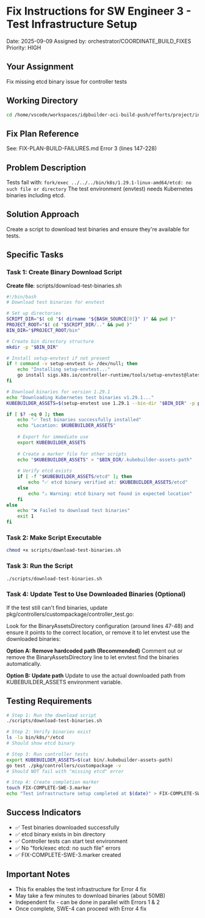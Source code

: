 # Fix Instructions for SW Engineer 3 - Test Infrastructure Setup
Date: 2025-09-09
Assigned by: orchestrator/COORDINATE_BUILD_FIXES
Priority: HIGH

## Your Assignment
Fix missing etcd binary issue for controller tests

## Working Directory
```bash
cd /home/vscode/workspaces/idpbuilder-oci-build-push/efforts/project/integration-workspace
```

## Fix Plan Reference
See: FIX-PLAN-BUILD-FAILURES.md Error 3 (lines 147-228)

## Problem Description
Tests fail with: `fork/exec ../../../bin/k8s/1.29.1-linux-amd64/etcd: no such file or directory`
The test environment (envtest) needs Kubernetes binaries including etcd.

## Solution Approach
Create a script to download test binaries and ensure they're available for tests.

## Specific Tasks

### Task 1: Create Binary Download Script
**Create file**: scripts/download-test-binaries.sh
```bash
#!/bin/bash
# Download test binaries for envtest

# Set up directories
SCRIPT_DIR="$( cd "$( dirname "${BASH_SOURCE[0]}" )" && pwd )"
PROJECT_ROOT="$( cd "$SCRIPT_DIR/.." && pwd )"
BIN_DIR="$PROJECT_ROOT/bin"

# Create bin directory structure
mkdir -p "$BIN_DIR"

# Install setup-envtest if not present
if ! command -v setup-envtest &> /dev/null; then
    echo "Installing setup-envtest..."
    go install sigs.k8s.io/controller-runtime/tools/setup-envtest@latest
fi

# Download binaries for version 1.29.1
echo "Downloading Kubernetes test binaries v1.29.1..."
KUBEBUILDER_ASSETS=$(setup-envtest use 1.29.1 --bin-dir "$BIN_DIR" -p path)

if [ $? -eq 0 ]; then
    echo "✅ Test binaries successfully installed"
    echo "Location: $KUBEBUILDER_ASSETS"
    
    # Export for immediate use
    export KUBEBUILDER_ASSETS
    
    # Create a marker file for other scripts
    echo "$KUBEBUILDER_ASSETS" > "$BIN_DIR/.kubebuilder-assets-path"
    
    # Verify etcd exists
    if [ -f "$KUBEBUILDER_ASSETS/etcd" ]; then
        echo "✅ etcd binary verified at: $KUBEBUILDER_ASSETS/etcd"
    else
        echo "⚠️ Warning: etcd binary not found in expected location"
    fi
else
    echo "❌ Failed to download test binaries"
    exit 1
fi
```

### Task 2: Make Script Executable
```bash
chmod +x scripts/download-test-binaries.sh
```

### Task 3: Run the Script
```bash
./scripts/download-test-binaries.sh
```

### Task 4: Update Test to Use Downloaded Binaries (Optional)
If the test still can't find binaries, update pkg/controllers/custompackage/controller_test.go:

Look for the BinaryAssetsDirectory configuration (around lines 47-48) and ensure it points to the correct location, or remove it to let envtest use the downloaded binaries:

**Option A: Remove hardcoded path (Recommended)**
Comment out or remove the BinaryAssetsDirectory line to let envtest find the binaries automatically.

**Option B: Update path**
Update to use the actual downloaded path from KUBEBUILDER_ASSETS environment variable.

## Testing Requirements
```bash
# Step 1: Run the download script
./scripts/download-test-binaries.sh

# Step 2: Verify binaries exist
ls -la bin/k8s/*/etcd
# Should show etcd binary

# Step 3: Run controller tests
export KUBEBUILDER_ASSETS=$(cat bin/.kubebuilder-assets-path)
go test ./pkg/controllers/custompackage -v
# Should NOT fail with "missing etcd" error

# Step 4: Create completion marker
touch FIX-COMPLETE-SWE-3.marker
echo "Test infrastructure setup completed at $(date)" > FIX-COMPLETE-SWE-3.marker
```

## Success Indicators
- ✅ Test binaries downloaded successfully
- ✅ etcd binary exists in bin directory
- ✅ Controller tests can start test environment
- ✅ No "fork/exec etcd: no such file" errors
- ✅ FIX-COMPLETE-SWE-3.marker created

## Important Notes
- This fix enables the test infrastructure for Error 4 fix
- May take a few minutes to download binaries (about 50MB)
- Independent fix - can be done in parallel with Errors 1 & 2
- Once complete, SWE-4 can proceed with Error 4 fix